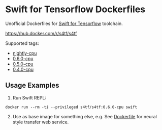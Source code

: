 # Swift for Tensorflow Dockerfiles

Unofficial Dockerfiles for [Swift for Tensorflow](https://www.tensorflow.org/swift) toolchain.

https://hub.docker.com/r/s4tf/s4tf

Supported tags:
 * [nightly-cpu](nightly/ubuntu/18.04/cpu/Dockerfile)
 * [0.6.0-cpu](0.6/ubuntu/18.04/cpu/Dockerfile)
 * [0.5.0-cpu](0.5/ubuntu/18.04/cpu/Dockerfile)
 * [0.4.0-cpu](0.4/ubuntu/18.04/cpu/Dockerfile)

## Usage Examples

1. Run Swift REPL:
```
docker run --rm -ti --privileged s4tf/s4tf:0.6.0-cpu swift
```

2. Use as base image for something else, 
e.g. See [Dockerfile](https://github.com/vvmnnnkv/s4tf-style-transfer-service/blob/master/Dockerfile) for neural style transfer web service.
